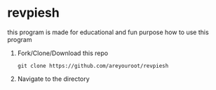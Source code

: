 # revpiesh
this program is made for educational and fun purpose
how to use this program 
  
1. Fork/Clone/Download this repo


    `git clone https://github.com/areyouroot/revpiesh`
    
2. Navigate to the directory

   
